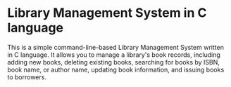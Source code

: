 # Library Management System in C language
 This is a simple command-line-based Library Management System written in C language. It allows you to manage a library's book records, including adding new books, deleting existing books, searching for books by ISBN, book name, or author name, updating book information, and issuing books to borrowers.
